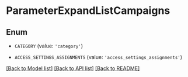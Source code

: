# ParameterExpandListCampaigns


## Enum

* `CATEGORY` (value: `'category'`)

* `ACCESS_SETTINGS_ASSIGNMENTS` (value: `'access_settings_assignments'`)

[[Back to Model list]](../README.md#documentation-for-models) [[Back to API list]](../README.md#documentation-for-api-endpoints) [[Back to README]](../README.md)


